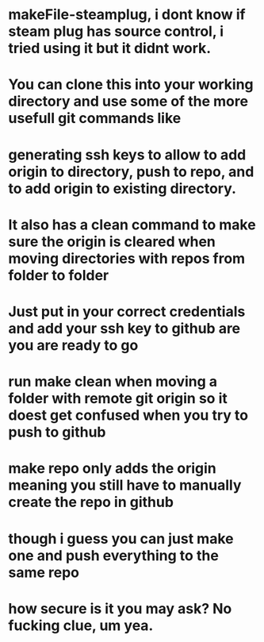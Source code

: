 # makeFile-steamplug, i dont know if steam plug has source control, i tried using it but it didnt work.
# You can clone this into your working directory and use some of the more usefull git commands like 
# generating ssh keys to allow to add origin to directory, push to repo, and to add origin to existing directory. 
# It also has a clean command to make sure the origin is cleared when moving directories with repos from folder to folder

# Just put in your correct credentials and add your ssh key to github are you are ready to go
# run make clean when moving a folder with remote git origin so it doest get confused when you try to push to github
# make repo only adds the origin meaning you still have to manually create the repo in github
# though i guess you can just make one and push everything to the same repo

# how secure is it you may ask? No fucking clue, um yea.
